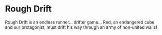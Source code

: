 # Rough Drift
Rough Drift is an endless runner... drifter game...
Red, an endangered cube and our protagonist, must drift his way through an army of non-united walls!
